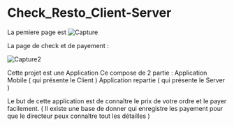 # Check_Resto_Client-Server

La pemiere page est 
![Capture](https://user-images.githubusercontent.com/81040211/208312648-1bcd105c-b559-49a5-8b3e-008133d43a50.PNG)


La page de check et de payement : 

![Capture2](https://user-images.githubusercontent.com/81040211/208312647-79fe59d1-0879-49c9-bba4-75926f8b9a5e.PNG)



Cette projet est une Application Ce compose de 2 partie : 
Application Mobile ( qui présente le Client ) 
Application repartie ( qui présente le Server )

Le but de cette application est de connaître le prix de votre ordre et le payer facilement. 
( Il existe une base de donner qui enregistre les payement pour que le directeur peux connaître tout les détailles  ) 



